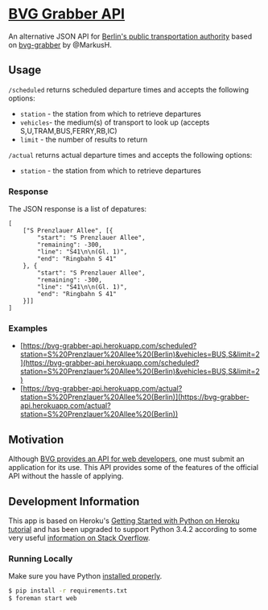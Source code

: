 # [BVG Grabber API](https://bvg-grabber-api.herokuapp.com/)

An alternative JSON API for [Berlin's public transportation authority](http://www.bvg.de/en/) based on [bvg-grabber](https://github.com/MarkusH/bvg-grabber) by @MarkusH.

## Usage

```/scheduled``` returns scheduled departure times and accepts the following options:
* ```station``` - the station from which to retrieve departures
* ```vehicles```- the medium(s) of transport to look up (accepts S,U,TRAM,BUS,FERRY,RB,IC)
* ```limit``` - the number of results to return

```/actual``` returns actual departure times and accepts the following options:
* ```station``` - the station from which to retrieve departures

### Response
The JSON response is a list of depatures:

    [
        ["S Prenzlauer Allee", [{
            "start": "S Prenzlauer Allee",
            "remaining": -300,
            "line": "S41\n\n(Gl. 1)",
            "end": "Ringbahn S 41"
        }, {
            "start": "S Prenzlauer Allee",
            "remaining": -300,
            "line": "S41\n\n(Gl. 1)",
            "end": "Ringbahn S 41"
        }]]
    ]


### Examples

- [https://bvg-grabber-api.herokuapp.com/scheduled?station=S%20Prenzlauer%20Allee%20(Berlin)&vehicles=BUS,S&limit=2](https://bvg-grabber-api.herokuapp.com/scheduled?station=S%20Prenzlauer%20Allee%20(Berlin)&vehicles=BUS,S&limit=2)
- [https://bvg-grabber-api.herokuapp.com/actual?station=S%20Prenzlauer%20Allee%20(Berlin)](https://bvg-grabber-api.herokuapp.com/actual?station=S%20Prenzlauer%20Allee%20(Berlin))

## Motivation

Although [BVG provides an API for web developers](http://www.vbb.de/de/article/webservices/schnittstellen-fuer-webentwickler/5070.html), one must submit an application for its use. This API provides some of the features of the official API without the hassle of applying.

## Development Information

This app is based on Heroku's [Getting Started with Python on Heroku tutorial](https://devcenter.heroku.com/articles/getting-started-with-python) and has been upgraded to support Python 3.4.2 according to some very useful [information on Stack Overflow](http://stackoverflow.com/questions/26315455/in-heroku-python-tutorial-virtualenv-issues-installing-wsgiref-ez-setup-syntax).

### Running Locally

Make sure you have Python [installed properly](http://install.python-guide.org).

```sh
$ pip install -r requirements.txt
$ foreman start web
```



